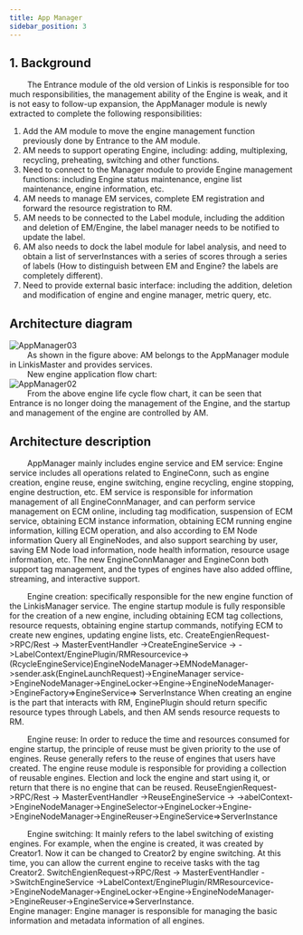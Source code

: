 ```yaml
---
title: App Manager
sidebar_position: 3
---
```


## 1. Background

&nbsp;&nbsp;&nbsp;&nbsp;&nbsp;&nbsp;&nbsp;&nbsp;The Entrance module of the old version of Linkis is responsible for too much responsibilities, the management ability of the Engine is weak, and it is not easy to follow-up expansion, the AppManager module is newly extracted to complete the following responsibilities:  

1. Add the AM module to move the engine management function previously done by Entrance to the AM module.
2. AM needs to support operating Engine, including: adding, multiplexing, recycling, preheating, switching and other functions.
3. Need to connect to the Manager module to provide Engine management functions: including Engine status maintenance, engine list maintenance, engine information, etc.
4. AM needs to manage EM services, complete EM registration and forward the resource registration to RM.
5. AM needs to be connected to the Label module, including the addition and deletion of EM/Engine, the label manager needs to be notified to update the label.
6. AM also needs to dock the label module for label analysis, and need to obtain a list of serverInstances with a series of scores through a series of labels (How to distinguish between EM and Engine? the labels are completely different).
7. Need to provide external basic interface: including the addition, deletion and modification of engine and engine manager, metric query, etc.  

## Architecture diagram

![AppManager03](/Images/Architecture/AppManager-03.png)  
&nbsp;&nbsp;&nbsp;&nbsp;&nbsp;&nbsp;&nbsp;&nbsp;As shown in the figure above: AM belongs to the AppManager module in LinkisMaster and provides services.  
&nbsp;&nbsp;&nbsp;&nbsp;&nbsp;&nbsp;&nbsp;&nbsp;New engine application flow chart:  
![AppManager02](/Images/Architecture/AppManager-02.png)  
&nbsp;&nbsp;&nbsp;&nbsp;&nbsp;&nbsp;&nbsp;&nbsp;From the above engine life cycle flow chart, it can be seen that Entrance is no longer doing the management of the Engine, and the startup and management of the engine are controlled by AM.  

## Architecture description

&nbsp;&nbsp;&nbsp;&nbsp;&nbsp;&nbsp;&nbsp;&nbsp;AppManager mainly includes engine service and EM service:
Engine service includes all operations related to EngineConn, such as engine creation, engine reuse, engine switching, engine recycling, engine stopping, engine destruction, etc.
EM service is responsible for information management of all EngineConnManager, and can perform service management on ECM online, including tag modification, suspension of ECM service, obtaining ECM instance information, obtaining ECM running engine information, killing ECM operation, and also according to EM Node information Query all EngineNodes, and also support searching by user, saving EM Node load information, node health information, resource usage information, etc.
The new EngineConnManager and EngineConn both support tag management, and the types of engines have also added offline, streaming, and interactive support.  

&nbsp;&nbsp;&nbsp;&nbsp;&nbsp;&nbsp;&nbsp;&nbsp;Engine creation: specifically responsible for the new engine function of the LinkisManager service. The engine startup module is fully responsible for the creation of a new engine, including obtaining ECM tag collections, resource requests, obtaining engine startup commands, notifying ECM to create new engines, updating engine lists, etc.
CreateEngienRequest->RPC/Rest -> MasterEventHandler ->CreateEngineService ->
->LabelContext/EnginePlugin/RMResourcevice->(RcycleEngineService)EngineNodeManager->EMNodeManager->sender.ask(EngineLaunchRequest)->EngineManager service->EngineNodeManager->EngineLocker->Engine->EngineNodeManager->EngineFactory=&gt;EngineService=&gt; ServerInstance
When creating an engine is the part that interacts with RM, EnginePlugin should return specific resource types through Labels, and then AM sends resource requests to RM.

&nbsp;&nbsp;&nbsp;&nbsp;&nbsp;&nbsp;&nbsp;&nbsp;Engine reuse: In order to reduce the time and resources consumed for engine startup, the principle of reuse must be given priority to the use of engines. Reuse generally refers to the reuse of engines that users have created. The engine reuse module is responsible for providing a collection of reusable engines. Election and lock the engine and start using it, or return that there is no engine that can be reused.
ReuseEngienRequest->RPC/Rest -> MasterEventHandler ->ReuseEngineService ->
->abelContext->EngineNodeManager->EngineSelector->EngineLocker->Engine->EngineNodeManager->EngineReuser->EngineService=>ServerInstance

&nbsp;&nbsp;&nbsp;&nbsp;&nbsp;&nbsp;&nbsp;&nbsp;Engine switching: It mainly refers to the label switching of existing engines. For example, when the engine is created, it was created by Creator1. Now it can be changed to Creator2 by engine switching. At this time, you can allow the current engine to receive tasks with the tag Creator2.
SwitchEngienRequest->RPC/Rest -> MasterEventHandler ->SwitchEngineService ->LabelContext/EnginePlugin/RMResourcevice->EngineNodeManager->EngineLocker->Engine->EngineNodeManager->EngineReuser->EngineService=>ServerInstance.  
Engine manager: Engine manager is responsible for managing the basic information and metadata information of all engines.
